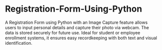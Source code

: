 # Registration-Form-Using-Python
A Registration Form using Python with an Image Capture feature allows users to input personal details and capture their photo via webcam. The data is stored securely for future use. Ideal for student or employee enrollment systems, it ensures easy recordkeeping with both text and visual identification.
